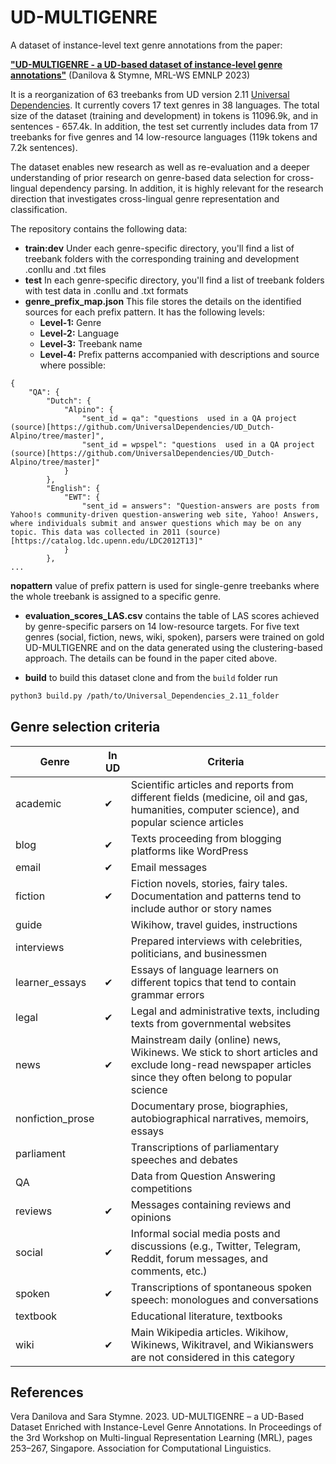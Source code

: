 # UD-MULTIGENRE
A dataset of instance-level text genre annotations from the paper:

[**"UD-MULTIGENRE - a UD-based dataset of instance-level genre annotations"**](https://aclanthology.org/2023.mrl-1.19/) (Danilova & Stymne, MRL-WS EMNLP 2023)

It is a reorganization of 63 treebanks from UD version 2.11 [Universal Dependencies](https://lindat.mff.cuni.cz/repository/xmlui/handle/11234/1-4923). It currently covers 17 text genres in 38 languages. The total size of the dataset (training and development) in tokens is 11096.9k, and in sentences - 657.4k. In addition, the test set currently includes data from 17 treebanks for five genres and 14 low-resource languages (119k tokens and 7.2k sentences).

The dataset enables new research as well as re-evaluation and a deeper understanding of prior research on genre-based data selection for cross-lingual dependency parsing. In addition, it is highly relevant for the research direction that investigates cross-lingual genre representation and classification.

The repository contains the following data: 
- **train:dev** Under each genre-specific directory, you'll find a list of treebank folders with the corresponding training and development .conllu and .txt files
- **test** In each genre-specific directory, you'll find a list of treebank folders with test data in .conllu and .txt formats
- **genre_prefix_map.json** This file stores the details on the identified sources for each prefix pattern. It has the following levels:
     * **Level-1:** Genre
     * **Level-2:** Language
     * **Level-3:** Treebank name
     * **Level-4:** Prefix patterns accompanied with descriptions and source where possible:
```
{
    "QA": {
        "Dutch": {
            "Alpino": {
                "sent_id = qa": "questions  used in a QA project (source)[https://github.com/UniversalDependencies/UD_Dutch-Alpino/tree/master]",
                "sent_id = wpspel": "questions  used in a QA project (source)[https://github.com/UniversalDependencies/UD_Dutch-Alpino/tree/master]"
            }
        },
        "English": {
            "EWT": {
                "sent_id = answers": "Question-answers are posts from Yahoo!s community-driven question-answering web site, Yahoo! Answers, where individuals submit and answer questions which may be on any topic. This data was collected in 2011 (source)[https://catalog.ldc.upenn.edu/LDC2012T13]"
            }
        },
...
```
**nopattern** value of prefix pattern is used for single-genre treebanks where the whole treebank is assigned to a specific genre.
- **evaluation_scores_LAS.csv** contains the table of LAS scores 
achieved by genre-specific parsers on 14 low-resource targets. For five text genres (social, fiction, news, wiki, spoken), parsers were trained on gold UD-MULTIGENRE and on the data generated using the clustering-based approach. The details can be found in the paper cited above.

- **build** to build this dataset clone and from the `build` folder run 

```bash
python3 build.py /path/to/Universal_Dependencies_2.11_folder
```

## Genre selection criteria

| Genre            | In UD        | Criteria                                                                                                      |
|------------------|--------------|----------------------------------------------------------------------------------------------------------------|
| academic         | ✔            | Scientific articles and reports from different fields (medicine, oil and gas, humanities, computer science), and popular science articles |
| blog             | ✔            | Texts proceeding from blogging platforms like WordPress                                                        |
| email            | ✔            | Email messages                                                                                                |
| fiction          | ✔            | Fiction novels, stories, fairy tales. Documentation and patterns tend to include author or story names         |
| guide            |              | Wikihow, travel guides, instructions                                                                          |
| interviews       |              | Prepared interviews with celebrities, politicians, and businessmen                                            |
| learner\_essays  | ✔            | Essays of language learners on different topics that tend to contain grammar errors                            |
| legal            | ✔            | Legal and administrative texts, including texts from governmental websites                                     |
| news             | ✔            | Mainstream daily (online) news, Wikinews. We stick to short articles and exclude long-read newspaper articles since they often belong to popular science |
| nonfiction\_prose |            | Documentary prose, biographies, autobiographical narratives, memoirs, essays                                   |
| parliament       |              | Transcriptions of parliamentary speeches and debates                                                           |
| QA               |              | Data from Question Answering competitions                                                                     |
| reviews          | ✔            | Messages containing reviews and opinions                                                                      |
| social           | ✔            | Informal social media posts and discussions (e.g., Twitter, Telegram, Reddit, forum messages, and comments, etc.) |
| spoken           | ✔            | Transcriptions of spontaneous spoken speech: monologues and conversations                                     |
| textbook         |              | Educational literature, textbooks                                                                              |
| wiki             | ✔            | Main Wikipedia articles. Wikihow, Wikinews, Wikitravel, and Wikianswers are not considered in this category    |

## References

Vera Danilova and Sara Stymne. 2023. UD-MULTIGENRE – a UD-Based Dataset Enriched with Instance-Level Genre Annotations. In Proceedings of the 3rd Workshop on Multi-lingual Representation Learning (MRL), pages 253–267, Singapore. Association for Computational Linguistics.
